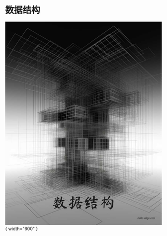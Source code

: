 # 数据结构

<div class="center-table" markdown>

![数据结构](../assets/covers/chapter_data_structure.jpg){ width="600" }

</div>
